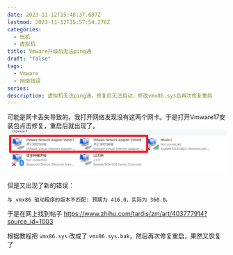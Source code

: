 ```yaml
---
date: 2023-11-12T15:48:37.607Z
lastmod: 2023-11-12T15:57:54.276Z
categories:
  - 玩机
  - 虚拟机
title: Vmware升级后无法ping通
draft: "false"
tags:
  - Vmware
  - 网络错误
series: 
description: 虚拟机无法ping通，修复后无法启动，修改vmx86.sys后再次修复重启
---
```


可能是网卡丢失导致的，我打开网络发现没有这两个网卡。于是打开Vmware17安装包点击修复，重启后就出现了。
![](Pasted%20image%2020231112234905.png)

但是又出现了新的错误：
```text
与 vmx86 驱动程序的版本不匹配: 预期为 416.0，实际为 360.0。
```

于是在网上找到帖子 https://www.zhihu.com/tardis/zm/art/403777914?source_id=1003

根据教程把 `vmx86.sys` 改成了 `vmx86.sys.bak`，然后再次修复重启，果然又恢复了



